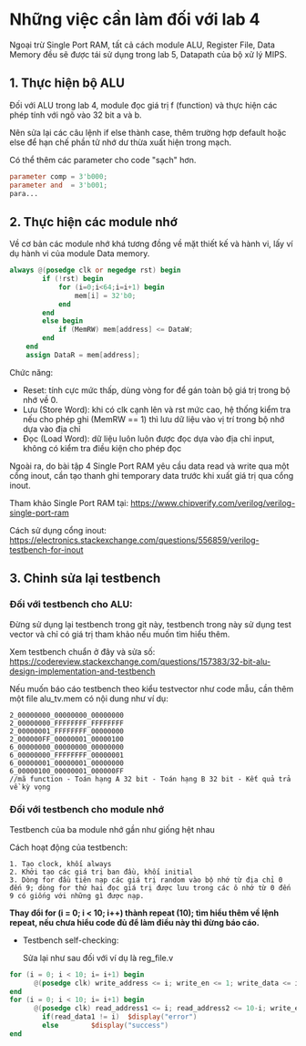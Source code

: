 # Những việc cần làm đối với lab 4
Ngoại trừ Single Port RAM, tất cả cách module ALU, Register File, Data Memory đều sẽ được tái sử dụng trong lab 5, Datapath của bộ xử lý MIPS.
## 1. Thực hiện bộ ALU 
Đối với ALU trong lab 4, module đọc giá trị f (function) và thực hiện các phép tính với ngõ vào 32 bit a và b.

Nên sửa lại các câu lệnh if else thành case, thêm trường hợp default hoặc else để hạn chế phần tử nhớ dư thừa xuất hiện trong mạch.

Có thể thêm các parameter cho code "sạch" hơn.
```v
parameter comp = 3'b000;
parameter and  = 3'b001;
para...
```
## 2. Thực hiện các module nhớ
Về cơ bản các module nhớ khá tương đồng về mặt thiết kế và hành vi, lấy ví dụ hành vi của module Data memory.
```v
always @(posedge clk or negedge rst) begin
        if (!rst) begin
            for (i=0;i<64;i=i+1) begin
                mem[i] = 32'b0;
            end
        end
        else begin
            if (MemRW) mem[address] <= DataW;
        end
    end
    assign DataR = mem[address];
```
Chức năng:
* Reset: tính cực mức thấp, dùng vòng for để gán toàn bộ giá trị trong bộ nhớ về 0.
* Lưu (Store Word): khi có clk cạnh lên và rst mức cao, hệ thống kiểm tra nếu cho phép ghi (MemRW == 1) thì lưu dữ liệu vào vị trí trong bộ nhớ dựa vào địa chỉ
* Đọc (Load Word): dữ liệu luôn luôn được đọc dựa vào địa chỉ input, không có kiểm tra điều kiện cho phép đọc

Ngoài ra, do bài tập 4 Single Port RAM yêu cầu data read và write qua một cổng inout, cần tạo thanh ghi temporary data trước khi xuất giá trị qua cổng inout.

Tham khảo Single Port RAM tại: https://www.chipverify.com/verilog/verilog-single-port-ram

Cách sử dụng cổng inout: https://electronics.stackexchange.com/questions/556859/verilog-testbench-for-inout
## 3. Chỉnh sửa lại testbench
### Đối với testbench cho ALU: 
Đừng sử dụng lại testbench trong git này, testbench trong này sử dụng test vector và chỉ có giá trị tham khảo nếu muốn tìm hiểu thêm.

Xem testbench chuẩn ở đây và sửa số: https://codereview.stackexchange.com/questions/157383/32-bit-alu-design-implementation-and-testbench

Nếu muốn báo cáo testbench theo kiểu testvector như code mẫu, cần thêm một file alu_tv.mem có nội dung như ví dụ:
```mem
2_00000000_00000000_00000000
2_00000000_FFFFFFFF_FFFFFFFF
2_00000001_FFFFFFFF_00000000
2_000000FF_00000001_00000100
6_00000000_00000000_00000000
6_00000000_FFFFFFFF_00000001
6_00000001_00000001_00000000
6_00000100_00000001_000000FF
//mã function - Toán hạng A 32 bit - Toán hạng B 32 bit - Kết quả trả về kỳ vọng
```


### Đối với testbench cho module nhớ
Testbench của ba module nhớ gần như giống hệt nhau

Cách hoạt động của testbench:

    1. Tạo clock, khối always
    2. Khởi tạo các giá trị ban đầu, khối initial 
    3. Dòng for đầu tiên nạp các giá trị random vào bộ nhớ từ địa chỉ 0 đến 9; dòng for thứ hai đọc giá trị được lưu trong các ô nhớ từ 0 đến 9 có giống với những gì được nạp.
 
**Thay đổi for (i = 0; i < 10; i++) thành repeat (10); tìm hiểu thêm về lệnh repeat, nếu chưa hiểu code đủ để làm điều này thì đừng báo cáo.**

+ Testbench self-checking:

  Sửa lại như sau đối với ví dụ là reg_file.v
```v
for (i = 0; i < 10; i= i+1) begin
      @(posedge clk) write_address <= i; write_en <= 1; write_data <= i;
end
for (i = 0; i < 10; i= i+1) begin
      @(posedge clk) read_address1 <= i; read_address2 <= 10-i; write_en <= 0;
        if(read_data1 != i)  $display("error")
        else        $display("success")
end
```
